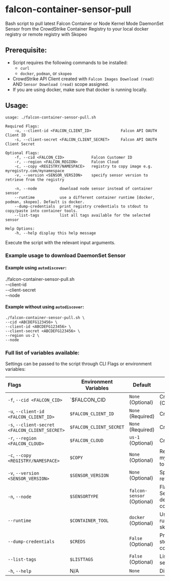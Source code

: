# falcon-container-sensor-pull
Bash script to pull latest Falcon Container or Node Kernel Mode DaemonSet Sensor from the CrowdStrike Container Registry to your local docker registry or remote registry with Skopeo

## Prerequisite:

- Script requires the following commands to be installed:
  - `curl`
  - `docker`, `podman`, or `skopeo`
- CrowdStrike API Client created with `Falcon Images Download (read)` AND `Sensor Download (read)` scope assigned.
- If you are using docker, make sure that docker is running locally.

## Usage:

```
usage: ./falcon-container-sensor-pull.sh

Required Flags:
    -u, --client-id <FALCON_CLIENT_ID>             Falcon API OAUTH Client ID
    -s, --client-secret <FALCON_CLIENT_SECRET>     Falcon API OAUTH Client Secret

Optional Flags:
    -f, --cid <FALCON_CID>            Falcon Customer ID
    -r, --region <FALCON_REGION>      Falcon Cloud
    -c, --copy <REGISTRY/NAMESPACE>   registry to copy image e.g. myregistry.com/mynamespace
    -v, --version <SENSOR_VERSION>    specify sensor version to retrieve from the registry

    -n, --node          download node sensor instead of container sensor
    --runtime           use a different container runtime [docker, podman, skopeo]. Default is docker.
    --dump-credentials  print registry credentials to stdout to copy/paste into container tools.
    --list-tags         list all tags available for the selected sensor

Help Options:
    -h, --help display this help message
```

Execute the script with the relevant input arguments.

### Example usage to download DaemonSet Sensor

#### Example using `autodiscover`:
./falcon-container-sensor-pull.sh \
--client-id <ABCDEFG123456> \
--client-secret <ABCDEFG123456> \
--node

#### Example without using `autodiscover`:

```
./falcon-container-sensor-pull.sh \
--cid <ABCDEFG123456> \
--client-id <ABCDEFG123456> \
--client-secret <ABCDEFG123456> \
--region us-2 \
--node
```

### Full list of variables available:
Settings can be passed to the script through CLI Flags or environment variables:

| Flags                                          | Environment Variables   | Default                    | Description                                                                              |
|:-----------------------------------------------|-------------------------|----------------------------|------------------------------------------------------------------------------------------|
| `-f`, `--cid <FALCON_CID>`                     | `$FALCON_CID            | `None` (Optional)          | CrowdStrike Customer ID (CID)                                                            |
| `-u`, `--client-id <FALCON_CLIENT_ID>`         | `$FALCON_CLIENT_ID`     | `None` (Required)          | CrowdStrike API Client ID                                                                |
| `-s`, `--client-secret <FALCON_CLIENT_SECRET>` | `$FALCON_CLIENT_SECRET` | `None` (Required)          | CrowdStrike API Client Secret                                                            |
| `-r`, `--region <FALCON_CLOUD>`                | `$FALCON_CLOUD`         | `us-1` (Optional)          | CrowdStrike Region                                                                       |
| `-c`, `--copy <REGISTRY/NAMESPACE>`            | `$COPY`                 | `None` (Optional)          | Registry to copy image e.g. myregistry.com/mynamespace to                                |
| `-v`, `--version <SENSOR_VERSION>`             | `$SENSOR_VERSION`       | `None` (Optional)          | Specify sensor version to retrieve from the registry                                     |
| `-n`, `--node`                                 | `$SENSORTYPE`           | `falcon-sensor` (Optional) | Flag to download Node Sensor, if not set script defaults to downloading container sensor |
| `--runtime`                                    | `$CONTAINER_TOOL`       | `docker` (Optional)        | Use a different container runtime [docker, podman, skopeo]. Default is docker.           |
| `--dump-credentials`                           | `$CREDS`                | `False` (Optional)         | Print registry credentials to stdout to copy/paste into container tools.                 |
| `--list-tags`                                  | `$LISTTAGS`             | `False` (Optional)         | List all tags available for the selected sensor                 |
| `-h`, `--help`                                 | N/A                     | `None`                     | Display help message                                                                     |
